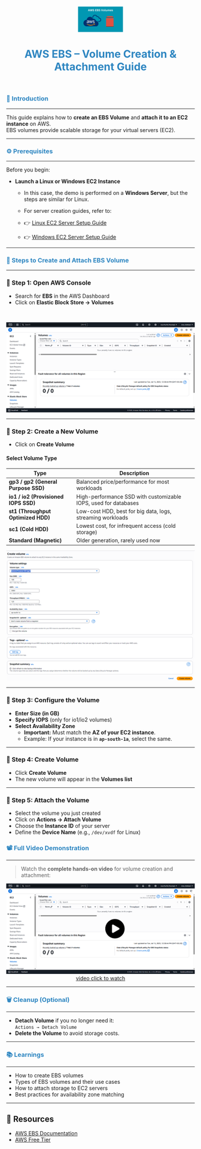 <p align="center">
  <img src="screenshots/volume-logo.jpg" width="120"/>
</p>

<h1 align="center" style="color:#2E86C1;">AWS EBS – Volume Creation & Attachment Guide</h1>
</br>

<h3 align="left" style="color:#2E86C1;">📝 Introduction</h3>

---

This guide explains how to **create an EBS Volume** and **attach it to an EC2 instance** on AWS.  
EBS volumes provide scalable storage for your virtual servers (EC2).

---

<h3 align="left" style="color:#2E86C1;">⚙️ Prerequisites</h3>

---

Before you begin:

- **Launch a Linux or Windows EC2 Instance**  
   - In this case, the demo is performed on a **Windows Server**, but the steps are similar for Linux.
   - For server creation guides, refer to:

   - 👉 [Linux EC2 Server Setup Guide](https://github.com/AbhilashMaurya/aws-internship/tree/main/Server-Creation/aws-linux(EC2))  
   - 👉 [Windows EC2 Server Setup Guide](https://github.com/AbhilashMaurya/aws-internship/tree/main/Server-Creation/aws-windows)

---

<h3 align="left" style="color:#2E86C1;">🧭 Steps to Create and Attach EBS Volume</h3>

---

### 📌 Step 1: Open AWS Console

- Search for **EBS** in the AWS Dashboard  
- Click on **Elastic Block Store → Volumes**
</br>

![Step 1](screenshots/step1.png)


---

### 📌 Step 2: Create a New Volume

- Click on **Create Volume**

#### Select **Volume Type**



| Type | Description |
|------|-------------|
| **gp3 / gp2 (General Purpose SSD)** | Balanced price/performance for most workloads |
| **io1 / io2 (Provisioned IOPS SSD)** | High-performance SSD with customizable IOPS, used for databases |
| **st1 (Throughput Optimized HDD)** | Low-cost HDD, best for big data, logs, streaming workloads |
| **sc1 (Cold HDD)** | Lowest cost, for infrequent access (cold storage) |
| **Standard (Magnetic)** | Older generation, rarely used now |

![Step ](screenshots/step2.png)


---

### 📌 Step 3: Configure the Volume

- **Enter Size (in GB)**  
- **Specify IOPS** (only for io1/io2 volumes)  
- **Select Availability Zone**  
   - **Important:** Must match the **AZ of your EC2 instance**.  
   - Example: If your instance is in **`ap-south-1a`**, select the same.

---

### 📌 Step 4: Create Volume

- Click **Create Volume**
- The new volume will appear in the **Volumes list**

---


### 📌 Step 5: Attach the Volume

- Select the volume you just created  
- Click on **Actions → Attach Volume**  
- Choose the **Instance ID** of your server  
- Define the **Device Name** (e.g., `/dev/xvdf` for Linux)


<h3 align="left" style="color:#2E86C1;">📽️ Full Video Demonstration</h3>

---

> Watch the **complete hands-on video** for volume creation and attachment:

<p align="center">
  <a href="https://drive.google.com/file/d/1iOSXTbt6Stkswz2Fn2LuIjRUu_FKIU6F/view?usp=sharing">
    <img src="screenshots\volume_thum.png" width="600" alt="Watch Video"/>
  </br>
    video click to watch
  </a>
</p>

---

<h3 align="left" style="color:#2E86C1;">🗑️ Cleanup (Optional)</h3>

---

- **Detach Volume** if you no longer need it:  
   `Actions → Detach Volume`
- **Delete the Volume** to avoid storage costs.

---

<h3 align="left" style="color:#2E86C1;">📚 Learnings</h3>

---

- How to create EBS volumes  
- Types of EBS volumes and their use cases  
- How to attach storage to EC2 servers  
- Best practices for availability zone matching  

---

## 🔗 Resources

- [AWS EBS Documentation](https://docs.aws.amazon.com/AWSEC2/latest/UserGuide/AmazonEBS.html)
- [AWS Free Tier](https://aws.amazon.com/free)

